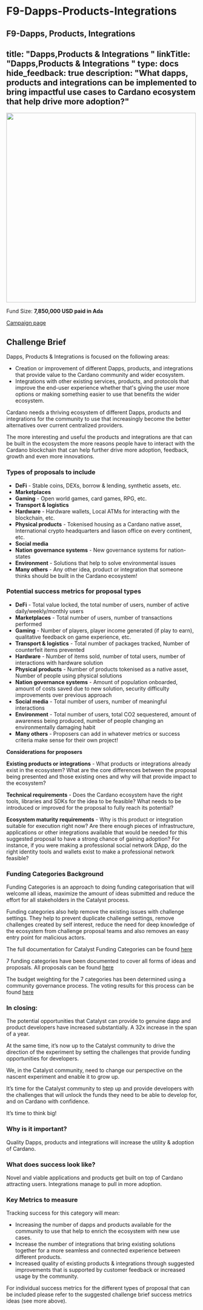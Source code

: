 # F9-Dapps-Products-Integrations
F9-Dapps, Products, Integrations
---
title: "Dapps,Products & Integrations "
linkTitle: "Dapps,Products & Integrations "
type: docs
hide_feedback: true
description: "What dapps, products and integrations can be implemented to bring impactful use cases to Cardano ecosystem that help drive more adoption?"
---
<img src="https://cardano.ideascale.com/community-library/accounts/93/936143/Public/06-Dapps-products-_-integrations-45d612.png" style="width:500px;height500px" >

Fund Size: **7,850,000  USD paid in Ada**

[Campaign page](https://cardano.ideascale.com/c/campaigns/26595/about)

## Challenge Brief

Dapps, Products & Integrations is focused on the following areas:
   - Creation or improvement of different Dapps, products, and integrations that provide value to the Cardano community and wider ecosystem.
   - Integrations with other existing services, products, and protocols that improve the end-user experience whether that's giving the user more options or making something easier to use that benefits the wider ecosystem.

Cardano needs a thriving ecosystem of different Dapps, products and integrations for the community to use that increasingly become the better alternatives over current centralized providers. 

The more interesting and useful the products and integrations are that can be built in the ecosystem the more reasons people have to interact with the Cardano blockchain that can help further drive more adoption, feedback, growth and even more innovations.

### Types of proposals to include

- **DeFi** - Stable coins, DEXs, borrow & lending, synthetic assets, etc.
- **Marketplaces**
- **Gaming** - Open world games, card games, RPG, etc.
- **Transport & logistics**
- **Hardware** - Hardware wallets, Local ATMs for interacting with the blockchain, etc.
- **Physical products** - Tokenised housing as a Cardano native asset, International crypto headquarters and liason office on every continent, etc.
- **Social media**
- **Nation governance systems** - New governance systems for nation-states
- **Environment** - Solutions that help to solve environmental issues
- **Many others** - Any other idea, product or integration that someone thinks should be built in the Cardano ecosystem!

### Potential success metrics for proposal types

- **DeFi** - Total value locked, the total number of users, number of active daily/weekly/monthly users
- **Marketplaces** - Total number of users, number of transactions performed
- **Gaming** - Number of players, player income generated (if play to earn), qualitative feedback on game experience, etc.
- **Transport & logistics** - Total number of packages tracked, Number of counterfeit items prevented
- **Hardware** - Number of items sold, number of total users, number of interactions with hardware solution
- **Physical products** - Number of products tokenised as a native asset, Number of people using physical solutions
- **Nation governance systems** - Amount of population onboarded, amount of costs saved due to new solution, security difficulty improvements over previous approach
- **Social media** - Total number of users, number of meaningful interactions
- **Environment** - Total number of users, total CO2 sequestered, amount of awareness being produced, number of people changing an environmentally damaging habit
- **Many others** - Proposers can add in whatever metrics or success criteria make sense for their own project!

**Considerations for proposers**

**Existing products or integrations** - What products or integrations already exist in the ecosystem? What are the core differences between the proposal being presented and those existing ones and why will that provide impact to the ecosystem?

**Technical requirements** - Does the Cardano ecosystem have the right tools, libraries and SDKs for the idea to be feasible? What needs to be introduced or improved for the proposal to fully reach its potential?

**Ecosystem maturity requirements** - Why is this product or integration suitable for execution right now? Are there enough pieces of infrastructure, applications or other integrations available that would be needed for this suggested proposal to have a strong chance of gaining adoption? For instance, if you were making a professional social network DApp, do the right identity tools and wallets exist to make a professional network feasible?

### Funding Categories Background

Funding Categories is an approach to doing funding categorisation that will welcome all ideas, maximize the amount of ideas submitted and reduce the effort for all stakeholders in the Catalyst process.


Funding categories also help remove the existing issues with challenge settings. They help to prevent duplicate challenge settings, remove challenges created by self interest, reduce the need for deep knowledge of the ecosystem from challenge proposal teams and also removes an easy entry point for malicious actors.

The full documentation for Catalyst Funding Categories can be found [here](https://catalyst-swarm.gitbook.io/catalyst-funding-categories/)

7 funding categories have been documented to cover all forms of ideas and proposals. All proposals can be found [here](https://linktr.ee/cardanopace)

The budget weighting for the 7 categories has been determined using a community governance process. The voting results for this process can be found [here](https://catalyst-swarm.gitbook.io/catalyst-funding-categories/community-votes/fund-8-categories-budget-weighting/voting-results-fund-8)

### In closing:

The potential opportunities that Catalyst can provide to genuine dapp and product developers have increased substantially. A 32x increase in the span of a year.

At the same time, it’s now up to the Catalyst community to drive the direction of the experiment by setting the challenges that provide funding opportunities for developers.

We, in the Catalyst community, need to change our perspective on the nascent experiment and enable it to grow up.

It’s time for the Catalyst community to step up and provide developers with the challenges that will unlock the funds they need to be able to develop for, and on Cardano with confidence.

It’s time to think big!

### Why is it important?
Quality Dapps, products and integrations will increase the utility & adoption of Cardano.

### What does success look like?
Novel and viable applications and products get built on top of Cardano attracting users. Integrations manage to pull in more adoption.

### Key Metrics to measure

Tracking success for this category will mean:

- Increasing the number of dapps and products available for the community to use that help to enrich the ecosystem with new use cases.
- Increase the number of integrations that bring existing solutions together for a more seamless and connected experience between different products.
- Increased quality of existing products & integrations through suggested improvements that is supported by customer feedback or increased usage by the community.

For individual success metrics for the different types of proposal that can be included please refer to the suggested challenge brief success metrics ideas (see more above).
